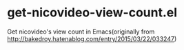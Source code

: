 # get-nicovideo-view-count.el
Get nicovideo's view count in Emacs(originally from http://bakedroy.hatenablog.com/entry/2015/03/22/033247)
